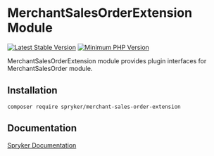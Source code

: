 # MerchantSalesOrderExtension Module
[![Latest Stable Version](https://poser.pugx.org/spryker/merchant-sales-order-extension/v/stable.svg)](https://packagist.org/packages/spryker/merchant-sales-order-extension)
[![Minimum PHP Version](https://img.shields.io/badge/php-%3E%3D%208.3-8892BF.svg)](https://php.net/)

MerchantSalesOrderExtension module provides plugin interfaces for MerchantSalesOrder module.

## Installation

```
composer require spryker/merchant-sales-order-extension
```

## Documentation

[Spryker Documentation](https://docs.spryker.com)
